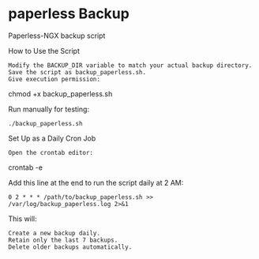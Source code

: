 # paperless Backup
Paperless-NGX backup script

How to Use the Script

    Modify the BACKUP_DIR variable to match your actual backup directory.
    Save the script as backup_paperless.sh.
    Give execution permission:

chmod +x backup_paperless.sh

Run manually for testing:

    ./backup_paperless.sh

Set Up as a Daily Cron Job

    Open the crontab editor:

crontab -e

Add this line at the end to run the script daily at 2 AM:

    0 2 * * * /path/to/backup_paperless.sh >> /var/log/backup_paperless.log 2>&1

This will:

    Create a new backup daily.
    Retain only the last 7 backups.
    Delete older backups automatically.

